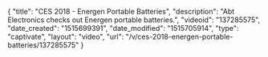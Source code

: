 {
    "title": "CES 2018 - Energen Portable Batteries",
    "description": "Abt Electronics checks out Energen portable batteries.",
    "videoid": "137285575",
    "date_created": "1515699391",
    "date_modified": "1515705914",
    "type": "captivate",
    "layout": "video",
    "url": "\/v\/ces-2018-energen-portable-batteries\/137285575"
}